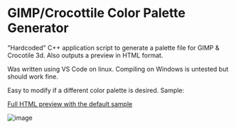 # GIMP/Crocottile Color Palette Generator
"Hardcoded" C++ application script to generate a palette file for GIMP &amp; Crocotile 3d. Also outputs a preview in HTML format.

Was written using VS Code on linux. Compiling on Windows is untested but should work fine.


Easy to modify if a different color palette is desired. Sample:

[Full HTML preview with the default sample](https://ryder17z.github.io/GIMP-Crocotile-Color-Palette-Generator/) 

![image](https://user-images.githubusercontent.com/2000703/123696356-f640d680-d85b-11eb-9282-2350a1dd99fa.png)
